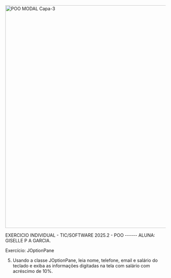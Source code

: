 
<img width="1920" height="700" alt="POO MODAL Capa-3" src="https://github.com/user-attachments/assets/80baa12f-8d37-469b-8297-f47f6531d0f5" />

EXERCICIO INDIVIDUAL - TIC/SOFTWARE 2025.2 - POO ------ ALUNA: GISELLE P A GARCIA. 


  Exercício: JOptionPane 
   
   5) Usando a classe JOptionPane, leia nome, telefone, email e salário do teclado e exiba as
informações digitadas na tela com salário com acréscimo de 10%.

